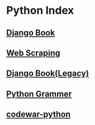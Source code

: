 # Python Index

## [Django Book](./Django%20Book.md)
## [Web Scraping](./WebScraping.md)
## [Django Book(Legacy)](https://github.com/Monsoir/Notes/blob/master/Python/Django%20Book%20notes.md)
## [Python Grammer](https://github.com/Monsoir/Notes/blob/master/Python/Grammer.md)
## [codewar-python](https://github.com/Monsoir/Notes/blob/master/Python/codewar-python.md)

